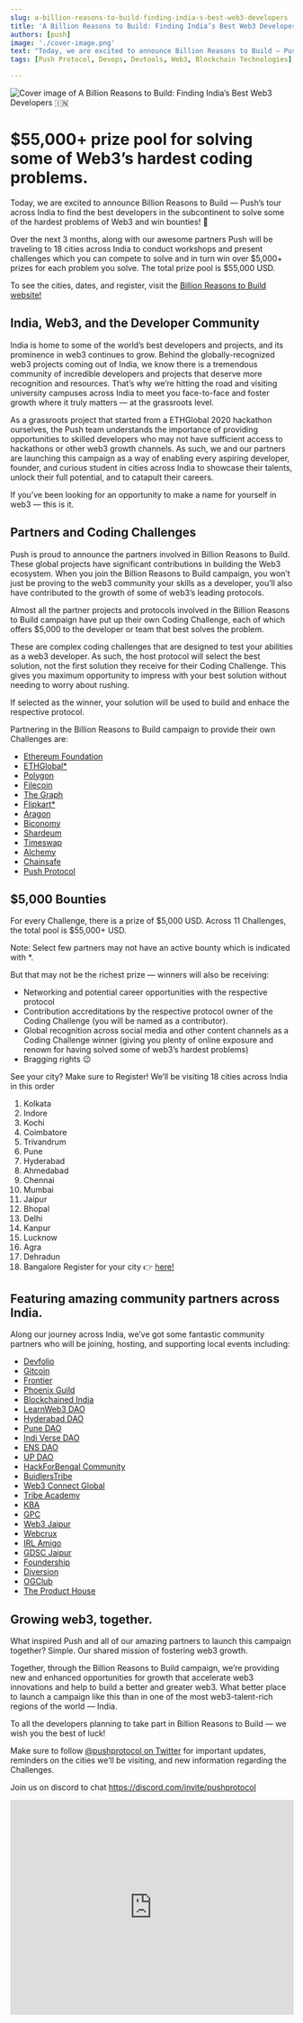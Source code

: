 ```yaml
---
slug: a-billion-reasons-to-build-finding-india-s-best-web3-developers
title: 'A Billion Reasons to Build: Finding India’s Best Web3 Developers 🇮🇳'
authors: [push]
image: './cover-image.png'
text: "Today, we are excited to announce Billion Reasons to Build — Push’s tour across India to find the best developers in the subcontinent to solve some of the hardest problems of Web3 and win bounties! 🎉"
tags: [Push Protocol, Devops, Devtools, Web3, Blockchain Technologies]

---
```


![Cover image of A Billion Reasons to Build: Finding India’s Best Web3 Developers 🇮🇳](./cover-image.png)

<!--truncate-->

<!--customheaderpoint-->
# $55,000+ prize pool for solving some of Web3’s hardest coding problems.

Today, we are excited to announce Billion Reasons to Build — Push’s tour across India to find the best developers in the subcontinent to solve some of the hardest problems of Web3 and win bounties! 🎉


Over the next 3 months, along with our awesome partners Push will be traveling to 18 cities across India to conduct workshops and present challenges which you can compete to solve and in turn win over $5,000+ prizes for each problem you solve. The total prize pool is $55,000 USD.

To see the cities, dates, and register, visit the [Billion Reasons to Build website!](https://push.org/brb)

## India, Web3, and the Developer Community
India is home to some of the world’s best developers and projects, and its prominence in web3 continues to grow. Behind the globally-recognized web3 projects coming out of India, we know there is a tremendous community of incredible developers and projects that deserve more recognition and resources. That’s why we’re hitting the road and visiting university campuses across India to meet you face-to-face and foster growth where it truly matters — at the grassroots level.

As a grassroots project that started from a ETHGlobal 2020 hackathon ourselves, the Push team understands the importance of providing opportunities to skilled developers who may not have sufficient access to hackathons or other web3 growth channels. As such, we and our partners are launching this campaign as a way of enabling every aspiring developer, founder, and curious student in cities across India to showcase their talents, unlock their full potential, and to catapult their careers.

If you’ve been looking for an opportunity to make a name for yourself in web3 — this is it.

## Partners and Coding Challenges
Push is proud to announce the partners involved in Billion Reasons to Build. These global projects have significant contributions in building the Web3 ecosystem. When you join the Billion Reasons to Build campaign, you won’t just be proving to the web3 community your skills as a developer, you’ll also have contributed to the growth of some of web3’s leading protocols.

Almost all the partner projects and protocols involved in the Billion Reasons to Build campaign have put up their own Coding Challenge, each of which offers $5,000 to the developer or team that best solves the problem.

These are complex coding challenges that are designed to test your abilities as a web3 developer. As such, the host protocol will select the best solution, not the first solution they receive for their Coding Challenge. This gives you maximum opportunity to impress with your best solution without needing to worry about rushing.

If selected as the winner, your solution will be used to build and enhace the respective protocol.

Partnering in the Billion Reasons to Build campaign to provide their own Challenges are:

- <a target="_blank" rel="noopener noreferrer" href="https://ethereum.org/en/foundation/">Ethereum Foundation</a>
- <a target="_blank" rel="noopener noreferrer" href="https://ethglobal.com/">ETHGlobal*</a>
- <a target="_blank" rel="noopener noreferrer" href="https://polygon.technology/">Polygon</a>
- <a target="_blank" rel="noopener noreferrer" href="https://filecoin.io/">Filecoin</a>
- <a target="_blank" rel="noopener noreferrer" href="https://thegraph.com/">The Graph</a>
- <a target="_blank" rel="noopener noreferrer" href="https://www.flipkart.com/">Flipkart*</a>
- <a target="_blank" rel="noopener noreferrer" href="https://aragon.org/">Aragon</a>
- <a target="_blank" rel="noopener noreferrer" href="https://www.biconomy.io/">Biconomy</a>
- <a target="_blank" rel="noopener noreferrer" href="https://shardeum.org/">Shardeum</a>
- <a target="_blank" rel="noopener noreferrer" href="https://timeswap.io/">Timeswap</a>
- <a target="_blank" rel="noopener noreferrer" href="https://www.alchemy.com/">Alchemy</a>
- <a target="_blank" rel="noopener noreferrer" href="https://chainsafe.io/">Chainsafe</a>
- <a target="_blank" rel="noopener noreferrer" href="https://push.org/">Push Protocol</a>

## $5,000 Bounties
For every Challenge, there is a prize of $5,000 USD. Across 11 Challenges, the total pool is $55,000+ USD.

Note: Select few partners may not have an active bounty which is indicated with *.

But that may not be the richest prize — winners will also be receiving:

- Networking and potential career opportunities with the respective protocol
- Contribution accreditations by the respective protocol owner of the Coding Challenge (you will be named as a contributor).
- Global recognition across social media and other content channels as a Coding Challenge winner (giving you plenty of online exposure and renown for having solved some of web3’s hardest problems)
- Bragging rights 😉


 See your city? Make sure to Register!
We’ll be visiting 18 cities across India in this order

1. Kolkata
2. Indore
3. Kochi
4. Coimbatore
5. Trivandrum
6. Pune
7. Hyderabad
8. Ahmedabad
9. Chennai
10. Mumbai
11. Jaipur
12. Bhopal
13. Delhi
14. Kanpur
15. Lucknow
16. Agra
17. Dehradun
18. Bangalore
Register for your city 👉 [here!](https://push.org/brb)

## Featuring amazing community partners across India.
Along our journey across India, we’ve got some fantastic community partners who will be joining, hosting, and supporting local events including:

- <a target="_blank" rel="noopener noreferrer" href="https://twitter.com/devfolio">Devfolio</a>
- <a target="_blank" rel="noopener noreferrer" href="https://twitter.com/gitcoin">Gitcoin</a>
- <a target="_blank" rel="noopener noreferrer" href="https://twitter.com/FrontierDotXYZ">Frontier</a>
- <a target="_blank" rel="noopener noreferrer" href="https://twitter.com/PhoenixGuildHQ">Phoenix Guild</a>
- <a target="_blank" rel="noopener noreferrer" href="https://twitter.com/blockchainedind">Blockchained India</a>
- <a target="_blank" rel="noopener noreferrer" href="https://twitter.com/LearnWeb3DAO">LearnWeb3 DAO</a>
- <a target="_blank" rel="noopener noreferrer" href="https://twitter.com/HyderabadDAO">Hyderabad DAO</a>
- <a target="_blank" rel="noopener noreferrer" href="https://twitter.com/pune_dao">Pune DAO</a>
- <a target="_blank" rel="noopener noreferrer" href="https://twitter.com/indi_verse_dao">Indi Verse DAO</a>
- <a target="_blank" rel="noopener noreferrer" href="https://twitter.com/ENS_DAO">ENS DAO</a>
- <a target="_blank" rel="noopener noreferrer" href="https://twitter.com/uttarpradeshdao">UP DAO</a>
- <a target="_blank" rel="noopener noreferrer" href="https://twitter.com/hack4bengal">HackForBengal Community</a>
- <a target="_blank" rel="noopener noreferrer" href="https://twitter.com/BuidlersTribe">BuidlersTribe</a>
- <a target="_blank" rel="noopener noreferrer" href="https://twitter.com/DevRelLabs">Web3 Connect Global</a>
- <a target="_blank" rel="noopener noreferrer" href="https://twitter.com/tribeacademy_in">Tribe Academy</a>
- <a target="_blank" rel="noopener noreferrer" href="https://twitter.com/kbaiiitmk">KBA</a>
- <a target="_blank" rel="noopener noreferrer" href="https://twitter.com/GPC_xyz">GPC</a>
- <a target="_blank" rel="noopener noreferrer" href="https://twitter.com/web3jaipur">Web3 Jaipur</a>
- <a target="_blank" rel="noopener noreferrer" href="https://twitter.com/webcruxx">Webcrux</a>
- <a target="_blank" rel="noopener noreferrer" href="https://twitter.com/irl_amigo">IRL Amigo</a>
- <a target="_blank" rel="noopener noreferrer" href="https://twitter.com/gdscmuj">GDSC Jaipur</a>
- <a target="_blank" rel="noopener noreferrer" href="https://twitter.com/FoundershipHQ">Foundership</a>
- <a target="_blank" rel="noopener noreferrer" href="https://twitter.com/Diversion2k23">Diversion</a>
- <a target="_blank" rel="noopener noreferrer" href="https://twitter.com/OgclubDAO">OGClub</a>
- <a target="_blank" rel="noopener noreferrer" href="https://twitter.com/0xTPH">The Product House</a>

## Growing web3, together.
What inspired Push and all of our amazing partners to launch this campaign together? Simple. Our shared mission of fostering web3 growth.

Together, through the Billion Reasons to Build campaign, we’re providing new and enhanced opportunities for growth that accelerate web3 innovations and help to build a better and greater web3. What better place to launch a campaign like this than in one of the most web3-talent-rich regions of the world — India.

To all the developers planning to take part in Billion Reasons to Build — we wish you the best of luck!

Make sure to follow [@pushprotocol on Twitter](https://twitter.com/pushprotocol) for important updates, reminders on the cities we’ll be visiting, and new information regarding the Challenges.

Join us on discord to chat https://discord.com/invite/pushprotocol

<iframe width="100%" height="382" style={{borderRadius: "32px"}} src="https://www.youtube.com/embed/wzAeKoZ5tGk" title="Announcing Billion Reasons to Build - India Dev Tour 🇮🇳" frameborder="0" allow="accelerometer; autoplay; clipboard-write; encrypted-media; gyroscope; picture-in-picture; web-share" allowfullscreen></iframe>
    

